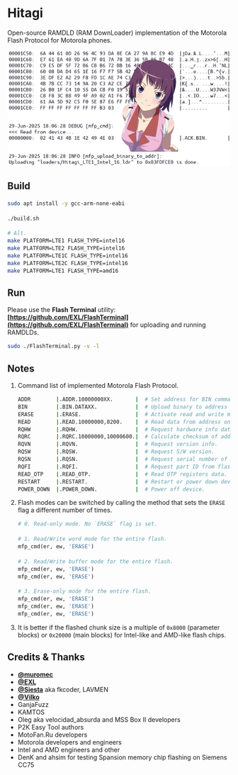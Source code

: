 Hitagi
======

Open-source RAMDLD (RAM DownLoader) implementation of the Motorola Flash Protocol for Motorola phones.

![Hitagi Logo + Screenshot](img/Hitagi_Logo_Screen_1.png)

## Build

```bash
sudo apt install -y gcc-arm-none-eabi

./build.sh

# Alt.
make PLATFORM=LTE1 FLASH_TYPE=intel16
make PLATFORM=LTE2 FLASH_TYPE=intel16
make PLATFORM=LTE1C FLASH_TYPE=intel16
make PLATFORM=LTE2C FLASH_TYPE=intel16
make PLATFORM=LTE1 FLASH_TYPE=amd16
```

## Run

Please use the **Flash Terminal** utility: **[https://github.com/EXL/FlashTerminal](https://github.com/EXL/FlashTerminal)** for uploading and running RAMDLDs.

```bash
sudo ./FlashTerminal.py -v -l
```

## Notes

1. Command list of implemented Motorola Flash Protocol.

   ```bash
   ADDR        |.ADDR.10000000XX.       |  # Set address for BIN command, XX is checksum.
   BIN         |.BIN.DATAXX.            |  # Upload binary to address (IRAM, RAM, Flash for flashing), XX is checksum.
   ERASE       |.ERASE.                 |  # Activate read and write mode. See below for more details.
   READ        |.READ.10000000,0200.    |  # Read data from address on size.
   RQHW        |.RQHW.                  |  # Request hardware info data, bootloader version.
   RQRC        |.RQRC.10000000,10000600.|  # Calculate checksum of addresses range.
   RQVN        |.RQVN.                  |  # Request version info.
   RQSW        |.RQSW.                  |  # Request S/W version.
   RQSN        |.RQSN.                  |  # Request serial number of SoC.
   RQFI        |.RQFI.                  |  # Request part ID from flash memory chip.
   READ_OTP    |.READ_OTP.              |  # Read OTP registers data.
   RESTART     |.RESTART.               |  # Restart or power down device.
   POWER_DOWN  |.POWER_DOWN.            |  # Power off device.
   ```

2. Flash modes can be switched by calling the method that sets the `ERASE` flag a different number of times.

   ```python
   # 0. Read-only mode. No `ERASE` flag is set.
   
   # 1. Read/Write word mode for the entire flash.
   mfp_cmd(er, ew, 'ERASE')
   
   # 2. Read/Write buffer mode for the entire flash.
   mfp_cmd(er, ew, 'ERASE')
   mfp_cmd(er, ew, 'ERASE')
   
   # 3. Erase-only mode for the entire flash.
   mfp_cmd(er, ew, 'ERASE')
   mfp_cmd(er, ew, 'ERASE')
   mfp_cmd(er, ew, 'ERASE')
   ```

3. It is better if the flashed chunk size is a multiple of `0x8000` (parameter blocks) or `0x20000` (main blocks) for Intel-like and AMD-like flash chips.

## Credits & Thanks

* **[@muromec](https://github.com/muromec)**
* **[@EXL](https://github.com/EXL)**
* **[@Siesta](https://github.com/Siesta)** aka fkcoder, LAVMEN
* **[@Vilko](https://github.com/Vilko)**
* GanjaFuzz
* KAMTOS
* Oleg aka velocidad_absurda and MSS Box II developers
* P2K Easy Tool authors
* MotoFan.Ru developers
* Motorola developers and engineers
* Intel and AMD engineers and other
* DenK and ahsim for testing Spansion memory chip flashing on Siemens CC75
